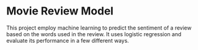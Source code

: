 # Movie Review Model
This project employ machine learning to predict the sentiment of a review based on the words used in the review. It uses logistic regression and evaluate its performance in a few different ways.
